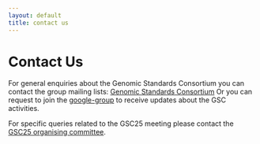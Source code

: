 ```yaml
---
layout: default
title: contact us
---
```

Contact Us
==========

For general enquiries about the Genomic Standards Consortium you can contact the group mailing lists:
[Genomic Standards Consortium](mailto:gensc-cig@googlegroups.com?subject=[GSC-contact-us])
Or you can request to join the [google-group](https://groups.google.com/u/0/g/genomic-standards-consortium/about) to receive updates about the GSC activities.

For specific queries related to the GSC25 meeting please contact the <a href="mailto:gsc25-cambridge-organisers@googlegroups.com?subject=GSC25 Cambridge">GSC25 organising committee</a>.
